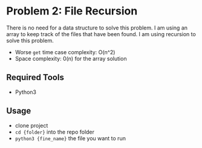 # Problem 2: File Recursion

There is no need for a data structure to solve this problem. I am using an array to keep track of the
files that have been found. I am using recursion to solve this problem.

* Worse `get` time case complexity: O(n^2)
* Space complexity: 0(n)        for the array solution


## Required Tools
* Python3

## Usage
* clone project
* `cd {folder}` into the repo folder
* `python3 {fine_name}` the file you want to run